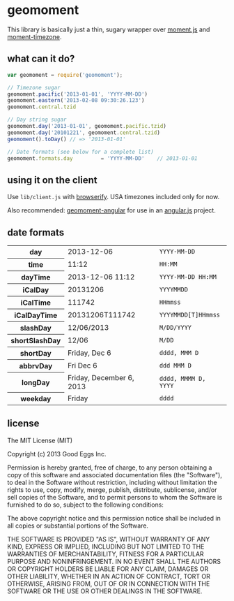 # geomoment

This library is basically just a thin, sugary wrapper over [moment.js](http://momentjs.com/) and [moment-timezone](http://momentjs.com/timezone/).

## what can it do?

```javascript
var geomoment = require('geomoment');

// Timezone sugar
geomoment.pacific('2013-01-01', 'YYYY-MM-DD')
geomoment.eastern('2013-02-08 09:30:26.123')
geomoment.central.tzid

// Day string sugar
geomoment.day('2013-01-01', geomoment.pacific.tzid)
geomoment.day('20101221', geomoment.central.tzid)
geomoment().toDay() // => '2013-01-01'

// Date formats (see below for a complete list)
geomoment.formats.day         = 'YYYY-MM-DD'    // 2013-01-01
```

## using it on the client

Use `lib/client.js` with [browserify](https://github.com/substack/node-browserify). USA timezones included only for now.

Also recommended: [geomoment-angular](https://github.com/goodeggs/geomoment-angular) for use in an [angular.js](http://angularjs.org) project.

## date formats

<table>
  <tr>
    <th>day</th>
    <td>2013-12-06</td>
    <td><code>YYYY-MM-DD</code></td>
  </tr>
  <tr>
    <th>time</th>
    <td>11:12</td>
    <td><code>HH:MM</code></td>
  </tr>
  <tr>
    <th>dayTime</th>
    <td>2013-12-06 11:12</td>
    <td><code>YYYY-MM-DD HH:MM</code></td>
  </tr>
  <tr>
    <th>iCalDay</th>
    <td>20131206</td>
    <td><code>YYYYMMDD</code></td>
  </tr>
  <tr>
    <th>iCalTime</th>
    <td>111742</td>
    <td><code>HHmmss</code></td>
  </tr>
  <tr>
    <th>iCalDayTime</th>
    <td>20131206T111742</td>
    <td><code>YYYYMMDD[T]HHmmss</code></td>
  </tr>
  <tr>
    <th>slashDay</th>
    <td>12/06/2013</td>
    <td><code>M/DD/YYYY</code></td>
  </tr>
  <tr>
    <th>shortSlashDay</th>
    <td>12/06</td>
    <td><code>M/DD</code></td>
  </tr>
  <tr>
    <th>shortDay</th>
    <td>Friday, Dec 6</td>
    <td><code>dddd, MMM D</code></td>
  </tr>
  <tr>
    <th>abbrvDay</th>
    <td>Fri Dec 6</td>
    <td><code>ddd MMM D</code></td>
  </tr>
  <tr>
    <th>longDay</th>
    <td>Friday, December 6, 2013</td>
    <td><code>dddd, MMMM D, YYYY</code></td>
  </tr>
  <tr>
    <th>weekday</th>
    <td>Friday</td>
    <td><code>dddd</code></td>
  </tr>
</table>

## license

The MIT License (MIT)

Copyright (c) 2013 Good Eggs Inc.

Permission is hereby granted, free of charge, to any person obtaining a copy
of this software and associated documentation files (the "Software"), to deal
in the Software without restriction, including without limitation the rights
to use, copy, modify, merge, publish, distribute, sublicense, and/or sell
copies of the Software, and to permit persons to whom the Software is
furnished to do so, subject to the following conditions:

The above copyright notice and this permission notice shall be included in
all copies or substantial portions of the Software.

THE SOFTWARE IS PROVIDED "AS IS", WITHOUT WARRANTY OF ANY KIND, EXPRESS OR
IMPLIED, INCLUDING BUT NOT LIMITED TO THE WARRANTIES OF MERCHANTABILITY,
FITNESS FOR A PARTICULAR PURPOSE AND NONINFRINGEMENT. IN NO EVENT SHALL THE
AUTHORS OR COPYRIGHT HOLDERS BE LIABLE FOR ANY CLAIM, DAMAGES OR OTHER
LIABILITY, WHETHER IN AN ACTION OF CONTRACT, TORT OR OTHERWISE, ARISING FROM,
OUT OF OR IN CONNECTION WITH THE SOFTWARE OR THE USE OR OTHER DEALINGS IN
THE SOFTWARE.
